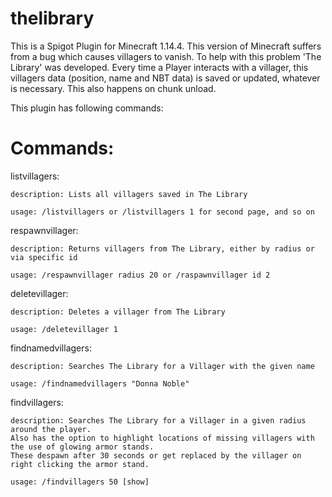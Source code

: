 # thelibrary

This is a Spigot Plugin for Minecraft 1.14.4. This version of Minecraft suffers from a bug which causes villagers to vanish.
To help with this problem 'The Library' was developed. Every time a Player interacts with a villager, this villagers data (position, name and NBT data) is saved or updated, whatever is necessary. This also happens on chunk unload.

This plugin has following commands:

# Commands:

  listvillagers:
  
    description: Lists all villagers saved in The Library
    
    usage: /listvillagers or /listvillagers 1 for second page, and so on    
  respawnvillager:
  
    description: Returns villagers from The Library, either by radius or via specific id
    
    usage: /respawnvillager radius 20 or /raspawnvillager id 2
  deletevillager:
  
    description: Deletes a villager from The Library
    
    usage: /deletevillager 1
  findnamedvillagers:
  
    description: Searches The Library for a Villager with the given name
   
    usage: /findnamedvillagers "Donna Noble"
  findvillagers:
  
    description: Searches The Library for a Villager in a given radius around the player. 
    Also has the option to highlight locations of missing villagers with the use of glowing armor stands. 
    These despawn after 30 seconds or get replaced by the villager on right clicking the armor stand.
    
    usage: /findvillagers 50 [show]
